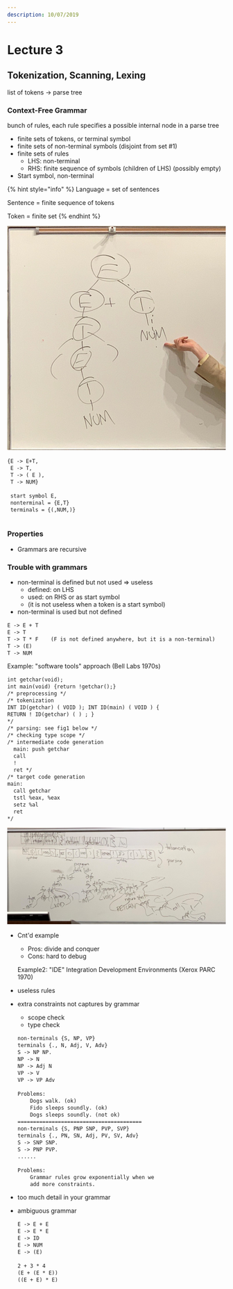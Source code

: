 ```yaml
---
description: 10/07/2019
---
```


# Lecture 3

## Tokenization, Scanning, Lexing

list of tokens -&gt; parse tree

### Context-Free Grammar

bunch of rules, each rule specifies a possible internal node in a parse tree

* finite sets of tokens, or terminal symbol
* finite sets of non-terminal symbols \(disjoint from set \#1\)
* finite sets of rules
  * LHS: non-terminal
  * RHS: finite sequence of symbols \(children of LHS\) \(possibly empty\)
* Start symbol, non-terminal

{% hint style="info" %}
Language = set of sentences

Sentence = finite sequence of tokens

Token = finite set
{% endhint %}



![Example of a grammar](.gitbook/assets/72225603_728295520969555_8338190246495649792_n.jpg)

```
{E -> E+T,
 E -> T,
 T -> ( E ),
 T -> NUM}
 
 start symbol E,
 nonterminal = {E,T}
 terminals = {(,NUM,)}
 
```

### Properties

* Grammars are recursive 

### Trouble with grammars

* non-terminal is defined but not used =&gt; useless
  * defined: on LHS
  * used: on RHS or as start symbol
  * \(it is not useless when a token is a start symbol\)
*  non-terminal is used but not defined

  ```
  E -> E + T
  E -> T
  T -> T * F    (F is not defined anywhere, but it is a non-terminal)
  T -> (E)
  T -> NUM

  ```

  Example: "software tools" approach \(Bell Labs 1970s\)

  ```
  int getchar(void);
  int main(void) {return !getchar();}
  /* preprocessing */
  /* tokenization
  INT ID(getchar) ( VOID ); INT ID(main) ( VOID ) {
  RETURN ! ID(getchar) ( ) ; }
  */
  /* parsing: see fig1 below */
  /* checking type scope */
  /* intermediate code generation
    main: push getchar
    call
    !
    ret */
  /* target code generation 
  main:
    call getchar
    tstl %eax, %eax
    setz %al
    ret
  */
  ```

![fig1: parse tree of getchar\(\) program above](.gitbook/assets/71830164_2461167663937523_6132809533107470336_n.jpg)

* Cnt'd example

  * Pros: divide and conquer
  * Cons: hard to debug

  Example2: "IDE" Integration Development Environments \(Xerox PARC 1970\)

* useless rules
* extra constraints not captures by grammar 

  * scope check
  * type check

  ```
  non-terminals {S, NP, VP}
  terminals {., N, Adj, V, Adv}
  S -> NP NP.
  NP -> N
  NP -> Adj N
  VP -> V
  VP -> VP Adv

  Problems: 
      Dogs walk. (ok)
      Fido sleeps soundly. (ok)
      Dogs sleeps soundly. (not ok)
  ========================================
  non-terminals {S, PNP SNP, PVP, SVP}
  terminals {., PN, SN, Adj, PV, SV, Adv}
  S -> SNP SNP.
  S -> PNP PVP.
  ......

  Problems:
      Grammar rules grow exponentially when we 
      add more constraints.
  ```

* too much detail in your grammar 
* ambiguous grammar

  ```
  E -> E + E
  E -> E * E
  E -> ID
  E -> NUM
  E -> (E)

  2 + 3 * 4
  (E + (E * E))
  ((E + E) * E)
  ```



